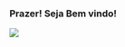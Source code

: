 ### Prazer! Seja Bem vindo!

<img src="https://cdn.jsdelivr.net/gh/devicons/devicon/icons/python/python-original.svg" />
